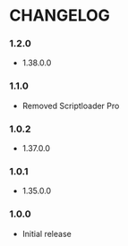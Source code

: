 # CHANGELOG

### 1.2.0

- 1.38.0.0

### 1.1.0

- Removed Scriptloader Pro

### 1.0.2

- 1.37.0.0

### 1.0.1

- 1.35.0.0

### 1.0.0

- Initial release